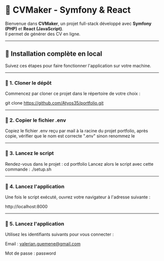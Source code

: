 # 📄 CVMaker - Symfony & React

Bienvenue dans **CVMaker**, un projet full-stack développé avec **Symfony (PHP)** et **React (JavaScript)**.  
Il permet de générer des CV en ligne.

---

## 🚀 Installation complète en local

Suivez ces étapes pour faire fonctionner l'application sur votre machine.

---

### 🔁 1. Cloner le dépôt

Commencez par cloner ce projet dans le répertoire de votre choix :

git clone https://github.com/Atyos35/portfolio.git

---

### 🔁 2. Copier le fichier .env

Copiez le fichier .env reçu par mail à la racine du projet portfolio, après copie, vérifier que le nom est correcte ".env" sinon renommez le

---

### 🔁 3. Lancez le script

Rendez-vous dans le projet : 
cd portfolio
Lancez alors le script avec cette commande : ./setup.sh

---

### 🔁 4. Lancez l'application

Une fois le script exécuté, ouvrez votre navigateur à l'adresse suivante :

http://localhost:8000

---

### 🔁 5. Lancez l'application

Utilisez les identifiants suivants pour vous connecter :

Email : valerian.guemene@gmail.com

Mot de passe : password